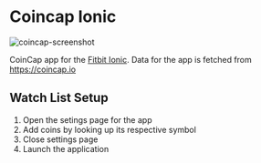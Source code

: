 
# Coincap Ionic

![coincap-screenshot][ss]

CoinCap app for the [Fitbit Ionic][ionic]. Data for the app is fetched from <https://coincap.io>

## Watch List Setup

1. Open the setings page for the app
2. Add coins by looking up its respective symbol
3. Close settings page
4. Launch the application


[ionic]: https://www.fitbit.com/ionic
[ss]: https://user-images.githubusercontent.com/1095680/35491179-a9df4da0-0459-11e8-9e5a-d329e768d6af.png
